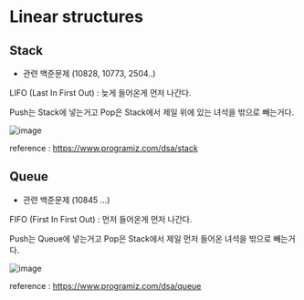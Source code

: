 # Linear structures

## Stack
- 관련 백준문제 (10828, 10773, 2504..)

LIFO (Last In First Out) : 늦게 들어온게 먼저 나간다.

Push는 Stack에 넣는거고 Pop은 Stack에서 제일 위에 있는 녀석을 밖으로 빼는거다.

![image](https://user-images.githubusercontent.com/36908476/96159057-2c992880-0f4f-11eb-9ea2-9c26a151e704.png)

reference : https://www.programiz.com/dsa/stack


## Queue
- 관련 백준문제 (10845 ...)

FIFO (First In First Out) : 먼저 들어온게 먼저 나간다.

Push는 Queue에 넣는거고 Pop은 Stack에서 제일 먼저 들어온 녀석을 밖으로 빼는거다.

![image](https://user-images.githubusercontent.com/36908476/96167496-74717d00-0f5a-11eb-897c-0c74ad867d81.png)

reference : https://www.programiz.com/dsa/queue




